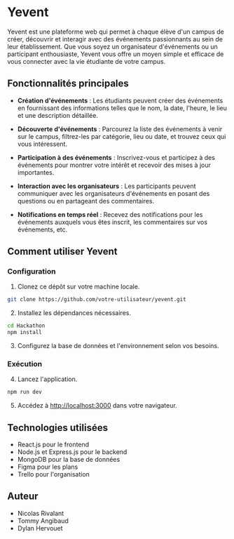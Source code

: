 # Yevent

Yevent est une plateforme web qui permet à chaque élève d'un campus de créer, découvrir et interagir avec des événements passionnants au sein de leur établissement. Que vous soyez un organisateur d'événements ou un participant enthousiaste, Yevent vous offre un moyen simple et efficace de vous connecter avec la vie étudiante de votre campus.

## Fonctionnalités principales

- **Création d'événements** : Les étudiants peuvent créer des événements en fournissant des informations telles que le nom, la date, l'heure, le lieu et une description détaillée.

- **Découverte d'événements** : Parcourez la liste des événements à venir sur le campus, filtrez-les par catégorie, lieu ou date, et trouvez ceux qui vous intéressent.

- **Participation à des événements** : Inscrivez-vous et participez à des événements pour montrer votre intérêt et recevoir des mises à jour importantes.

- **Interaction avec les organisateurs** : Les participants peuvent communiquer avec les organisateurs d'événements en posant des questions ou en partageant des commentaires.

- **Notifications en temps réel** : Recevez des notifications pour les événements auxquels vous êtes inscrit, les commentaires sur vos événements, etc.

## Comment utiliser Yevent

### Configuration

1. Clonez ce dépôt sur votre machine locale.

```bash
git clone https://github.com/votre-utilisateur/yevent.git
```

2. Installez les dépendances nécessaires.

```bash
cd Hackathon
npm install
```

3. Configurez la base de données et l'environnement selon vos besoins.

### Exécution

4. Lancez l'application.

```bash
npm run dev
```

5. Accédez à [http://localhost:3000](http://localhost:3000) dans votre navigateur.

## Technologies utilisées

- React.js pour le frontend
- Node.js et Express.js pour le backend
- MongoDB pour la base de données
- Figma pour les plans
- Trello pour l'organisation

## Auteur

- Nicolas Rivalant
- Tommy Angibaud
- Dylan Hervouet
